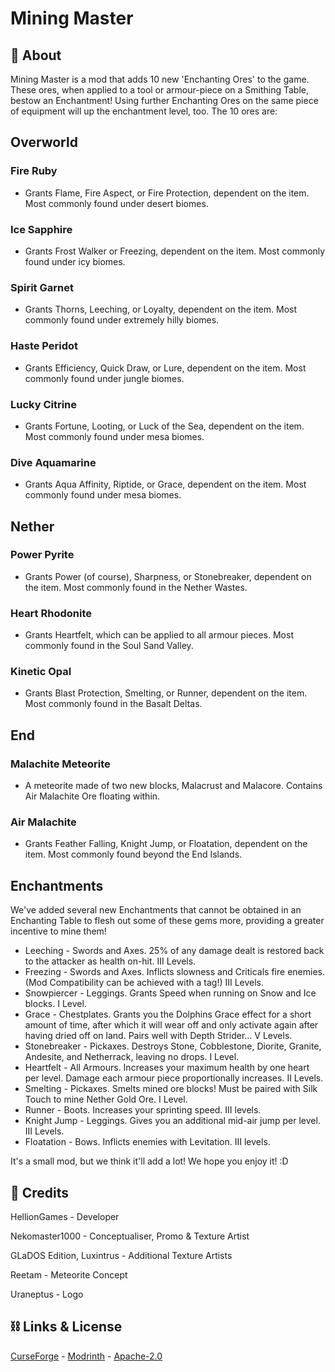 # Mining Master
## 📖 About

Mining Master is a mod that adds 10 new 'Enchanting Ores' to the game.
These ores, when applied to a tool or armour-piece on a Smithing Table, bestow an Enchantment!
Using further Enchanting Ores on the same piece of equipment will up the enchantment level, too.
The 10 ores are:

## Overworld

### Fire Ruby
- Grants Flame, Fire Aspect, or Fire Protection, dependent on the item. Most commonly found under desert biomes.

### Ice Sapphire
- Grants Frost Walker or Freezing, dependent on the item. Most commonly found under icy biomes.

### Spirit Garnet
- Grants Thorns, Leeching, or Loyalty, dependent on the item. Most commonly found under extremely hilly biomes.

### Haste Peridot
- Grants Efficiency, Quick Draw, or Lure, dependent on the item. Most commonly found under jungle biomes.

### Lucky Citrine
- Grants Fortune, Looting, or Luck of the Sea, dependent on the item. Most commonly found under mesa biomes.

### Dive Aquamarine
- Grants Aqua Affinity, Riptide, or Grace, dependent on the item. Most commonly found under mesa biomes.

## Nether

### Power Pyrite
- Grants Power (of course), Sharpness, or Stonebreaker, dependent on the item. Most commonly found in the Nether Wastes.

### Heart Rhodonite
- Grants Heartfelt, which can be applied to all armour pieces. Most commonly found in the Soul Sand Valley.

### Kinetic Opal
- Grants Blast Protection, Smelting, or Runner, dependent on the item. Most commonly found in the Basalt Deltas.

## End

### Malachite Meteorite
- A meteorite made of two new blocks, Malacrust and Malacore. Contains Air Malachite Ore floating within.

### Air Malachite
- Grants Feather Falling, Knight Jump, or Floatation, dependent on the item. Most commonly found beyond the End Islands.

## Enchantments

We've added several new Enchantments that cannot be obtained in an Enchanting Table to flesh out some of these gems more, providing a greater incentive to mine them!

- Leeching - Swords and Axes. 25% of any damage dealt is restored back to the attacker as health on-hit. III Levels.
- Freezing - Swords and Axes. Inflicts slowness and Criticals fire enemies. (Mod Compatibility can be achieved with a tag!) III Levels.
- Snowpiercer - Leggings. Grants Speed when running on Snow and Ice blocks. I Level.
- Grace - Chestplates. Grants you the Dolphins Grace effect for a short amount of time, after which it will wear off and only activate again after having dried off on land. Pairs well with Depth Strider... V Levels.
- Stonebreaker - Pickaxes. Destroys Stone, Cobblestone, Diorite, Granite, Andesite, and Netherrack, leaving no drops. I Level.
- Heartfelt - All Armours. Increases your maximum health by one heart per level. Damage each armour piece proportionally increases. II Levels.
- Smelting - Pickaxes. Smelts mined ore blocks! Must be paired with Silk Touch to mine Nether Gold Ore. I Level.
- Runner - Boots. Increases your sprinting speed. III levels.
- Knight Jump - Leggings. Gives you an additional mid-air jump per level. III Levels.
- Floatation - Bows. Inflicts enemies with Levitation. III levels.

It's a small mod, but we think it'll add a lot! We hope you enjoy it! :D

## 📰 Credits

HellionGames - Developer

Nekomaster1000 - Conceptualiser, Promo & Texture Artist

GLaDOS Edition, Luxintrus - Additional Texture Artists

Reetam - Meteorite Concept

Uraneptus - Logo

## ⛓ Links & License

[CurseForge](https://www.curseforge.com/minecraft/mc-mods/mining-master) - 
[Modrinth](https://modrinth.com/mod/mining-master) - 
[Apache-2.0](https://choosealicense.com/licenses/apache-2.0/)
